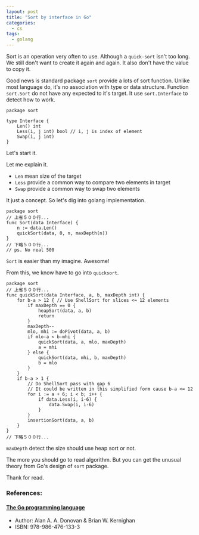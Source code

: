 ```yaml
---
layout: post
title: "Sort by interface in Go"
categories:
  - cs
tags:
  - golang
---
```


Sort is an operation very often to use.
Although a `quick-sort` isn't too long. We still don't want to create it again and again.
It also don't have the value to copy it.

Good news is standard package `sort` provide a lots of sort function.
Unlike most language do, it's no association with type or data structure.
Function `sort.Sort` do not have any expected to it's target.
It use `sort.Interface` to detect how to work.

```golang
package sort

type Interface {
    Len() int
    Less(i, j int) bool // i, j is index of element
    Swap(i, j int)
}
```

Let's start it.

<script src="https://gist.github.com/dannypsnl/1f4a59834aae245d3a9bc1613a26650b.js"></script>

Let me explain it.

- `Len` mean size of the target
- `Less` provide a common way to compare two elements in target
- `Swap` provide a common way to swap two elements

It just a concept. So let's dig into golang implementation.

```golang
package sort
// 上省５００行...
func Sort(data Interface) {
  	n := data.Len()
  	quickSort(data, 0, n, maxDepth(n))
}
// 下略５００行...
// ps. No real 500
```

`Sort` is easier than my imagine. Awesome!

From this, we know have to go into `quicksort`.

```golang
package sort
// 上省５００行...
func quickSort(data Interface, a, b, maxDepth int) {
  	for b-a > 12 { // Use ShellSort for slices <= 12 elements
  		if maxDepth == 0 {
  			heapSort(data, a, b)
  			return
  		}
  		maxDepth--
  		mlo, mhi := doPivot(data, a, b)
  		if mlo-a < b-mhi {
  			quickSort(data, a, mlo, maxDepth)
  			a = mhi
  		} else {
  			quickSort(data, mhi, b, maxDepth)
  			b = mlo
  		}
  	}
  	if b-a > 1 {
  		// Do ShellSort pass with gap 6
  		// It could be written in this simplified form cause b-a <= 12
  		for i := a + 6; i < b; i++ {
  			if data.Less(i, i-6) {
  				data.Swap(i, i-6)
  			}
  		}
  		insertionSort(data, a, b)
  	}
}
// 下略５００行...
```

`maxDepth` detect the size should use heap sort or not.

The more you should go to read algorithm. But you can get the unusual theory from Go's design of `sort` package.

Thank for read.

### References:

#### [The Go programming language](http://www.gopl.io/)

- Author: Alan A. A. Donovan & Brian W. Kernighan
- ISBN: 978-986-476-133-3

